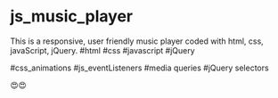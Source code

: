 # js_music_player
This is a responsive, user friendly music player coded with html, css, javaScript, jQuery.
#html
#css
#javascript
#jQuery

#css_animations
#js_eventListeners
#media queries
#jQuery selectors

😍😍
